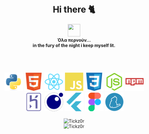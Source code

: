 <!--
#  _______   _          _             ___         
# |__   __| (_)        | |           / _ \        
#    | |     _    ___  | | __  ____ | | | |  _ __ 
#    | |    | |  / __| | |/ / |_  / | | | | | '__|
#    | |    | | | (__  |   <   / /  | |_| | | |   
#    |_|    |_|  \___| |_|\_\ /___|  \___/  |_|   
                                                 

# ⠄⠄⠄⠄⠄⠄⠄⠄⢀⣀⣤⣴⣶⠞⠛⢶⣤⣄⡀⠄⠄⠄⠄⠄⠄⠄⠄⠄
# ⠄⠄⠄⠄⠄⣠⡶⠿⠿⠿⠿⠟⠁⣰⠇⣈⠻⣿⣿⣷⣶⣤⣀⠄⠄⠄⠄⠄
# ⠄⠄⠄⢠⣾⣿⡗⢿⣶⣶⣤⣴⣾⠟⢠⡏⠄⠄⠈⠙⠿⣿⣿⣷⣦⠄⠄⠄
# ⠄⠄⢠⣿⣿⣿⠇⢶⣤⣀⡺⠿⠋⣠⡾⠄⠄⢤⣶⣤⣄⠈⠛⢿⣿⣷⡄⠄
# ⠄⢀⣿⣿⣿⣣⣿⣷⣌⡛⢿⣿⣾⡟⠁⢤⣤⣀⠙⢿⣿⣷⣄⠄⠙⢿⣷⠄
# ⠄⣼⣿⣿⣳⣿⣿⣿⣿⣿⣷⣦⢭⣶⣇⠄⠻⣿⣧⡀⠙⢿⣿⣷⣦⡀⠙⠇
# ⢰⣿⣿⣳⣿⣿⣻⣿⢿⣿⣿⣿⣿⣿⣿⣷⡀⠹⣿⣿⣄⠄⠹⣿⣿⣴⡄⠄
#  ⢸⡿⣱⣿⣿⣏⣿⣿⢸⣿⣿⣧⣿⣿⣿⣿⣷⡀⠘⣿⣿⣦⠄⠈⢿⡿⣱⣿
# ⠘⣵⣿⣿⣿⣸⣿⣿⢾⣿⣿⣿⢸⣿⣿⣿⣿⣷⠄⡜⣿⣿⣷⠄⠄⠁⣿⡿
# ⢸⣶⣍⢿⢧⣿⣿⣿⢸⣿⣿⣿⢸⣿⣿⣿⣿⣿⣇⠘⡜⣿⣷⣴⣦⣀⠘⠄ by Tick#1977 
# ⠄⠻⣿⢇⣾⣿⣿⣿⢸⣿⣿⣿⡯⣿⣿⣿⣿⣿⣿⡆⠘⡽⡟⢫⣴⣶⡆⠄              ~   github.com/Tickz0r
# ⠄⠄⠙⢷⣿⡭⠡⠆⢸⣿⣿⣿⡇⠿⣿⣿⣿⣿⠛⠻⠄⢫⠄⣀⡹⣿⡇⠄
# ⠄⠄⠄⠄⠙⠃⠄⢀⣚⣭⣭⣭⡍⠄⣿⣿⣿⡿⢟⣛⣂⠄⣼⡿⣣⡟⠄⠄
# ⠄⠄⠄⠄⠄⠄⠉⠙⠻⣿⣿⣿⣁⣀⣈⣩⣭⣶⣿⣿⣿⣷⣭⡶⠋⠄⠄⠄-->
<div class="tick" align="center">
<h1 align="center">Hi there 🐈</h1>
 <img src="https://twemoji.maxcdn.com/2/svg/1f1ec-1f1f7.svg" width="40" height="40"><span><br>
<b> Όλα περνούν...
<div>in the fury of the night i keep myself lit.</b>
</div>
  
<div id="languages" align="center">
  <h2><br><br>
    <img src="https://raw.githubusercontent.com/devicons/devicon/2ae2a900d2f041da66e950e4d48052658d850630/icons/python/python-original.svg" width="60" height="60" alt="Python">
    <img src="https://raw.githubusercontent.com/devicons/devicon/master/icons/html5/html5-original.svg" width="60" height="60" alt="Html">
    <img src="https://raw.githubusercontent.com/devicons/devicon/master/icons/react/react-original.svg" width="60" height="60" alt="React JS">
     <img src="https://raw.githubusercontent.com/devicons/devicon/master/icons/javascript/javascript-plain.svg" width="60" height="60" alt="Javascript">  
     <img src="https://raw.githubusercontent.com/devicons/devicon/master/icons/css3/css3-original.svg" width="60" height="60" alt="CSS">  
     <img src="https://raw.githubusercontent.com/devicons/devicon/master/icons/nodejs/nodejs-original.svg" width="60" height="60" alt="Node JS">  
     <img src="https://raw.githubusercontent.com/devicons/devicon/master/icons/npm/npm-original-wordmark.svg" width="60" height="60" alt="Npm">  
     <img src="https://raw.githubusercontent.com/devicons/devicon/master/icons/heroku/heroku-original.svg" width="60" height="60" alt="Heroku">
     <img src="https://raw.githubusercontent.com/devicons/devicon/master/icons/lua/lua-original.svg" width="60" height="60" alt="Lua">  
     <img src="https://raw.githubusercontent.com/devicons/devicon/master/icons/flutter/flutter-plain.svg" width="60" height="60" alt="Flutter">  
     <img src="https://raw.githubusercontent.com/devicons/devicon/master/icons/figma/figma-original.svg" width="60" height="60" alt="Figma">  
     <img src="https://raw.githubusercontent.com/devicons/devicon/master/icons/yarn/yarn-original.svg" width="60" height="60" alt="IntelliJ">
  </h2>
</div>
  
<div id="stats" align="center">
   <img src="https://github-readme-stats.vercel.app/api?username=Tickz0r&show_icons=true&locale=en&theme=midnight-purple" alt="Tickz0r" /> <br>
   <img src="https://github-readme-stats.vercel.app/api/top-langs/?username=Tickz0r&layout=compact&theme=midnight-purple" alt="Tickz0r" />
</div>
